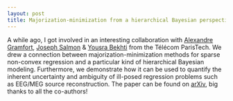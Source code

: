 ```yaml
---
layout: post
title: Majorization-minimization from a hierarchical Bayesian perspective
---
```


A while ago, I got involved in an interesting collaboration with [Alexandre Gramfort](http://alexandre.gramfort.net/),
[Joseph Salmon](http://josephsalmon.eu/) & [Yousra Bekhti](https://sites.google.com/site/yousrabekhti/) from the Télécom ParisTech. We drew a connection between majorization-minimization methods for sparse non-convex regression and a particular kind of hierarchical Bayesian modeling. Furthermore, we demonstrate how it can be used to quantify the inherent uncertainty and ambiguity of ill-posed regression problems such as EEG/MEG source reconstruction. The paper can be found on [arXiv](https://arxiv.org/abs/1710.08747), big thanks to all the co-authors!

